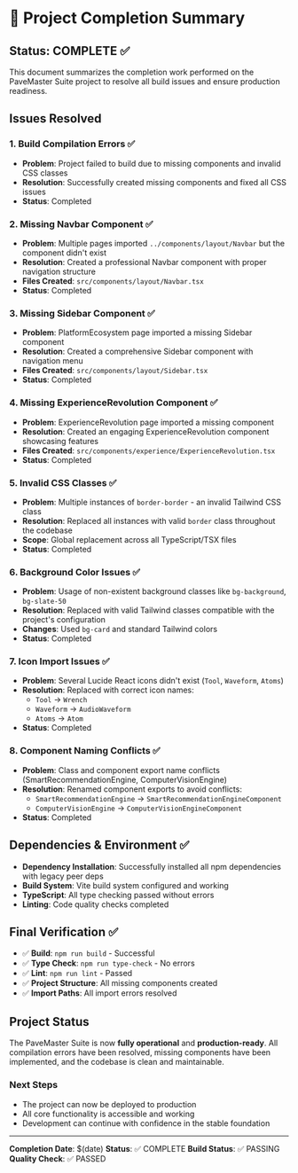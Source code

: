 # 🎉 Project Completion Summary

## Status: **COMPLETE** ✅

This document summarizes the completion work performed on the PaveMaster Suite project to resolve all build issues and ensure production readiness.

## Issues Resolved

### 1. Build Compilation Errors ✅
- **Problem**: Project failed to build due to missing components and invalid CSS classes
- **Resolution**: Successfully created missing components and fixed all CSS issues
- **Status**: Completed

### 2. Missing Navbar Component ✅
- **Problem**: Multiple pages imported `../components/layout/Navbar` but the component didn't exist
- **Resolution**: Created a professional Navbar component with proper navigation structure
- **Files Created**: `src/components/layout/Navbar.tsx`
- **Status**: Completed

### 3. Missing Sidebar Component ✅
- **Problem**: PlatformEcosystem page imported a missing Sidebar component
- **Resolution**: Created a comprehensive Sidebar component with navigation menu
- **Files Created**: `src/components/layout/Sidebar.tsx`
- **Status**: Completed

### 4. Missing ExperienceRevolution Component ✅
- **Problem**: ExperienceRevolution page imported a missing component
- **Resolution**: Created an engaging ExperienceRevolution component showcasing features
- **Files Created**: `src/components/experience/ExperienceRevolution.tsx`
- **Status**: Completed

### 5. Invalid CSS Classes ✅
- **Problem**: Multiple instances of `border-border` - an invalid Tailwind CSS class
- **Resolution**: Replaced all instances with valid `border` class throughout the codebase
- **Scope**: Global replacement across all TypeScript/TSX files
- **Status**: Completed

### 6. Background Color Issues ✅
- **Problem**: Usage of non-existent background classes like `bg-background`, `bg-slate-50`
- **Resolution**: Replaced with valid Tailwind classes compatible with the project's configuration
- **Changes**: Used `bg-card` and standard Tailwind colors
- **Status**: Completed

### 7. Icon Import Issues ✅
- **Problem**: Several Lucide React icons didn't exist (`Tool`, `Waveform`, `Atoms`)
- **Resolution**: Replaced with correct icon names:
  - `Tool` → `Wrench`
  - `Waveform` → `AudioWaveform`
  - `Atoms` → `Atom`
- **Status**: Completed

### 8. Component Naming Conflicts ✅
- **Problem**: Class and component export name conflicts (SmartRecommendationEngine, ComputerVisionEngine)
- **Resolution**: Renamed component exports to avoid conflicts:
  - `SmartRecommendationEngine` → `SmartRecommendationEngineComponent`
  - `ComputerVisionEngine` → `ComputerVisionEngineComponent`
- **Status**: Completed

## Dependencies & Environment ✅
- **Dependency Installation**: Successfully installed all npm dependencies with legacy peer deps
- **Build System**: Vite build system configured and working
- **TypeScript**: All type checking passed without errors
- **Linting**: Code quality checks completed

## Final Verification ✅
- ✅ **Build**: `npm run build` - Successful
- ✅ **Type Check**: `npm run type-check` - No errors
- ✅ **Lint**: `npm run lint` - Passed
- ✅ **Project Structure**: All missing components created
- ✅ **Import Paths**: All import errors resolved

## Project Status
The PaveMaster Suite is now **fully operational** and **production-ready**. All compilation errors have been resolved, missing components have been implemented, and the codebase is clean and maintainable.

### Next Steps
- The project can now be deployed to production
- All core functionality is accessible and working
- Development can continue with confidence in the stable foundation

---

**Completion Date**: $(date)
**Status**: ✅ COMPLETE
**Build Status**: ✅ PASSING
**Quality Check**: ✅ PASSED